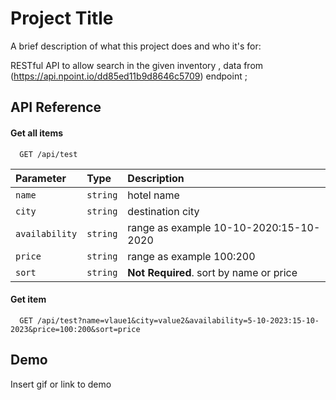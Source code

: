 
# Project Title

A brief description of what this project does and who it's for:

 RESTful API to allow search in the given inventory ,
 data from (https://api.npoint.io/dd85ed11b9d8646c5709) endpoint ;


## API Reference

#### Get all items

```http
  GET /api/test
```

| Parameter | Type     | Description                |
| :-------- | :------- | :------------------------- |
| `name` | `string` |  hotel name  |
| `city` | `string` |  destination city  |
| `availability` | `string` |  range as example 10-10-2020:15-10-2020 |
| `price` | `string` |  range as example 100:200 |
| `sort` | `string` | **Not Required**. sort by name or price |

#### Get item

```http
  GET /api/test?name=vlaue1&city=value2&availability=5-10-2023:15-10-2023&price=100:200&sort=price
```


## Demo

Insert gif or link to demo

